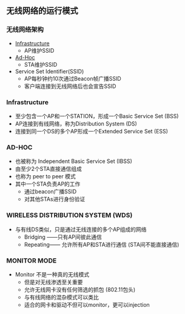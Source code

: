 ## 无线网络的运行模式



### 无线网络架构
* [Infrastructure](#infrastructure)
  * AP维护SSID
* [Ad-Hoc](#ad-hoc)
  * STA维护SSID
* Service Set Identifier(SSID)
  * AP每秒钟约10次通过Beacon帧广播SSID
  * 客户端连接到无线网络后也会宣告SSID






### <span id = "infrastructure">Infrastructure</span>
  * 至少包含一个AP和一个STATION，形成一个Basic Service Set (BSS)
  * AP连接到有线网络，称为Distribution System (DS)
  * 连接到同一个DS的多个AP形成一个Extended Service Set (ESS)



### <span id = "ad-hoc">AD-HOC</span>
  * 也被称为 Independent Basic Service Set (IBSS)
  * 由至少2个STA直接通信组成
  * 也称为 peer to peer 模式
  * 其中一个STA负责AP的工作
    * 通过beacon广播SSID
    * 对其他STAs进行身份验证





### WIRELESS DISTRIBUTION SYSTEM (WDS)
  * 与有线DS类似，只是通过无线连接的多个AP组成的网络
    * Bridging ——只有AP间彼此通信
    * Repeating—— 允许所有AP和STA进行通信  (STA间不能直接通信)






### MONITOR MODE
  * Monitor 不是一种真的无线模式
    * 但是对无线渗透至关重要
    * 允许无线网卡没有任何筛选的抓包 (802.11包头)
    * 与有线网络的混杂模式可以类比 
    * 适合的网卡和驱动不但可以monitor，更可以injection








